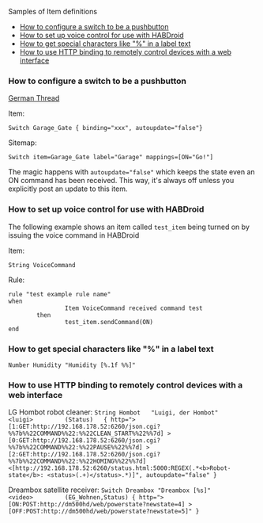 Samples of Item definitions
* [How to configure a switch to be a pushbutton](Samples-Item-Definitions#how-to-configure-a-switch-to-be-a-pushbutton)
* [How to set up voice control for use with HABDroid](Samples-Item-Definitions#how-to-set-up-voice-control-for-use-with-habdroid)
* [How to get special characters like "%" in a label text](Samples-Item-Definitions#how-to-get-special-characters-like--in-a-label-text)
* [How to use HTTP binding to remotely control devices with a web interface](Samples-Item-Definitions#how-to-use-HTTP-binding)


### How to configure a switch to be a pushbutton

[German Thread](http://knx-user-forum.de/openhab/27123-einfacher-taster-openhab.html)

Item:

    Switch Garage_Gate { binding="xxx", autoupdate="false"}

Sitemap:

    Switch item=Garage_Gate label="Garage" mappings=[ON="Go!"]
The magic happens with `autoupdate="false"` which keeps the state even an ON command has been received. This way, it's always off unless you explicitly post an update to this item.


### How to set up voice control for use with HABDroid
The following example shows an item called `test_item` being turned on by issuing the voice command in HABDroid

Item:

    String VoiceCommand

Rule:

    rule "test example rule name"
    when
                    Item VoiceCommand received command test
            then
                    test_item.sendCommand(ON)
    end

### How to get special characters like "%" in a label text

    Number Humidity "Humidity [%.1f %%]"

### How to use HTTP binding to remotely control devices with a web interface

LG Hombot robot cleaner:
``String Hombot   "Luigi, der Hombot"                     <luigi>         (Status)   { http=">[1:GET:http://192.168.178.52:6260/json.cgi?%%7b%%22COMMAND%%22:%%22CLEAN_START%%22%%7d] >[0:GET:http://192.168.178.52:6260/json.cgi?%%7b%%22COMMAND%%22:%%22PAUSE%%22%%7d] >[2:GET:http://192.168.178.52:6260/json.cgi?%%7b%%22COMMAND%%22:%%22HOMING%%22%%7d] <[http://192.168.178.52:6260/status.html:5000:REGEX(.*<b>Robot-state</b>: <status>(.+)</status>.*)]", autoupdate="false" }``

Dreambox satellite receiver:
``Switch Dreambox "Dreambox [%s]"                         <video>         (EG_Wohnen,Status) { http=">[ON:POST:http://dm500hd/web/powerstate?newstate=4] >[OFF:POST:http://dm500hd/web/powerstate?newstate=5]" }``
